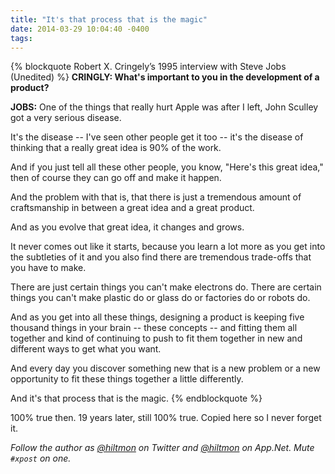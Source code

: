 ```yaml
---
title: "It's that process that is the magic"
date: 2014-03-29 10:04:40 -0400
tags: 
---
```


{% blockquote Robert X. Cringely’s 1995 interview with Steve Jobs (Unedited) %}
<strong>CRINGLY: What's important to you in the development of a product?</strong>

<strong>JOBS:</strong> One of the things that really hurt Apple was after I left, John Sculley got a very serious disease. 

It's the disease -- I've seen other people get it too -- it's the disease of thinking that a really great idea is 90% of the work.

And if you just tell all these other people, you know, "Here's this great idea," then of course they can go off and make it happen.

And the problem with that is, that there is just a tremendous amount of craftsmanship in between a great idea and a great product.

And as you evolve that great idea, it changes and grows.

It never comes out like it starts, because you learn a lot more as you get into the subtleties of it and you also find there are tremendous trade-offs that you have to make.

There are just certain things you can't make electrons do. There are certain things you can't make plastic do or glass do or factories do or robots do.

And as you get into all these things, designing a product is keeping five thousand things in your brain -- these concepts -- and fitting them all together and kind of continuing to push to fit them together in new and different ways to get what you want.

And every day you discover something new that is a new problem or a new opportunity to fit these things together a little differently.

And it's that process that is the magic.
{% endblockquote %}

100% true then. 19 years later, still 100% true. Copied here so I never forget it.

*Follow the author as [@hiltmon](https://twitter.com/hiltmon) on Twitter and [@hiltmon](http://alpha.app.net/hiltmon) on App.Net. Mute `#xpost` on one.*
